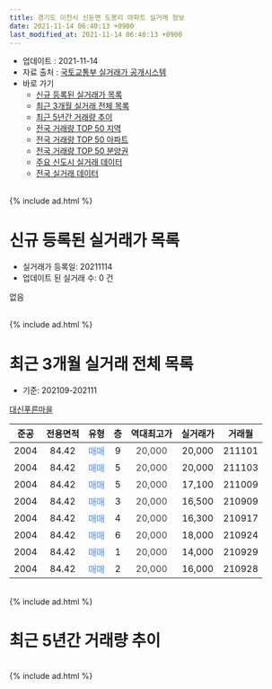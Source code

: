 ```yaml
---
title: 경기도 이천시 신둔면 도봉리 아파트 실거래 정보
date: 2021-11-14 06:40:13 +0900
last_modified_at: 2021-11-14 06:40:13 +0900
---
```


* 업데이트 : 2021-11-14
* 자료 출처 : [국토교통부 실거래가 공개시스템](http://rt.molit.go.kr)
* 바로 가기
    * [신규 등록된 실거래가 목록](#신규-등록된-실거래가-목록)
    * [최근 3개월 실거래 전체 목록](#최근-3개월-실거래-전체-목록)
    * [최근 5년간 거래량 추이](#최근-5년간-거래량-추이)
    * [전국 거래량 TOP 50 지역](https://inasie.github.io/apt-trade-info/최근-3개월-전국에서-가장-거래가-많이-발생한-지역)
    * [전국 거래량 TOP 50 아파트](https://inasie.github.io/apt-trade-info/최근-3개월-전국에서-가장-거래가-많이-발생한-아파트)
    * [전국 거래량 TOP 50 분양권](https://inasie.github.io/apt-trade-info/최근-3개월-전국에서-가장-거래가-많이-발생한-분양권)
    * [주요 신도시 실거래 데이터](https://inasie.github.io/apt-trade-info/주요-신도시)
    * [전국 실거래 데이터](https://inasie.github.io/apt-trade-info/전국)
<br>
{% include ad.html %}
<br>

# 신규 등록된 실거래가 목록
* 실거래가 등록일: 20211114
* 업데이트 된 실거래 수: 0 건

없음

<br>
{% include ad.html %}
<br>

# 최근 3개월 실거래 전체 목록
* 기준: 202109-202111


[대신푸른마을](https://search.naver.com/search.naver?query=%EA%B2%BD%EA%B8%B0%EB%8F%84+%EC%9D%B4%EC%B2%9C%EC%8B%9C+%EC%8B%A0%EB%91%94%EB%A9%B4+%EB%8F%84%EB%B4%89%EB%A6%AC+%EB%8C%80%EC%8B%A0%ED%91%B8%EB%A5%B8%EB%A7%88%EC%9D%84)

|준공|전용면적|유형|층|역대최고가|실거래가|거래월|
|:---:|:---:|:---:|:---:|:---:|:---:|:---:|
|2004|84.42|<span style="color:#4285f3">매매</span>|9|<span style="color:#444444">20,000</span>|20,000|211101|
|2004|84.42|<span style="color:#4285f3">매매</span>|5|<span style="color:#444444">20,000</span>|20,000|211103|
|2004|84.42|<span style="color:#4285f3">매매</span>|5|<span style="color:#444444">20,000</span>|17,100|211009|
|2004|84.42|<span style="color:#4285f3">매매</span>|3|<span style="color:#444444">20,000</span>|16,500|210909|
|2004|84.42|<span style="color:#4285f3">매매</span>|4|<span style="color:#444444">20,000</span>|16,300|210917|
|2004|84.42|<span style="color:#4285f3">매매</span>|6|<span style="color:#444444">20,000</span>|18,000|210924|
|2004|84.42|<span style="color:#4285f3">매매</span>|1|<span style="color:#444444">20,000</span>|14,000|210929|
|2004|84.42|<span style="color:#4285f3">매매</span>|2|<span style="color:#444444">20,000</span>|16,000|210928|


<br>
{% include ad.html %}
<br>

# 최근 5년간 거래량 추이


<div style="width:100%;">
    <canvas id="deal_progress" height="200"></canvas>
</div>

<script>
new Chart(document.getElementById("deal_progress"), {
    type: 'line',
    data: {
        labels: ['201611','201612','201701','201702','201703','201704','201705','201706','201707','201708','201709','201710','201711','201712','201801','201802','201803','201804','201805','201806','201807','201808','201809','201810','201811','201812','201901','201902','201903','201904','201905','201906','201907','201908','201909','201910','201911','201912','202001','202002','202003','202004','202005','202006','202007','202008','202009','202010','202011','202012','202101','202102','202103','202104','202105','202106','202107','202108','202109','202110','202111'],
        datasets: [{
            label: '매매',
            pointRadius: 1,
            data: [1, 1, 0, 1, 0, 2, 1, 1, 0, 5, 0, 0, 1, 0, 1, 2, 1, 2, 1, 0, 0, 1, 2, 1, 0, 0, 1, 2, 0, 2, 0, 1, 1, 2, 2, 1, 1, 0, 1, 4, 1, 0, 2, 1, 2, 1, 2, 0, 2, 2, 2, 4, 3, 2, 6, 1, 4, 2, 5, 1, 2],
            borderColor: "rgba(255, 201, 14, 1)",
            backgroundColor: "rgba(255, 201, 14, 0.5)",
            fill: false,
            lineTension: 0
        },{
            label: '전월세',
            pointRadius: 1,
            data: [1, 0, 0, 2, 5, 0, 0, 0, 1, 1, 2, 0, 1, 0, 2, 0, 0, 1, 4, 0, 0, 0, 0, 1, 0, 0, 1, 2, 5, 1, 0, 3, 0, 1, 0, 3, 0, 0, 1, 0, 0, 0, 1, 0, 1, 1, 0, 0, 1, 2, 0, 0, 1, 4, 1, 0, 0, 0, 0, 0, 0],
            borderColor: "rgba(0, 141, 185, 1)",
            backgroundColor: "rgba(0, 141, 185, 0.5)",
            fill: false,
            lineTension: 0
        }
        ]
    },
    options: {
        responsive: true,
        title: {
            display: false
        },
        tooltips: {
            mode: 'index',
            intersect: false
        },
        hover: {
            mode: 'nearest',
            intersect: true
        },
        scales: {
            xAxes: [{
                display: true,
                scaleLabel: {
                    display: true,
                    labelString: '년/월'
                }
            }],
            yAxes: [{
                display: true,
                ticks: {
                    suggestedMin: 0,
                },
                scaleLabel: {
                    display: true,
                    labelString: '실거래 수'
                }
            }]
        }
    }
});

</script>


<br>
{% include ad.html %}
<br>

